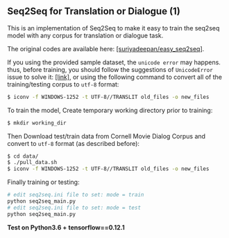 ## Seq2Seq for Translation or Dialogue (1)
This is an implementation of Seq2Seq to make it easy to train the seq2seq model with any corpus for translation or dialogue task.

The original codes are available here: [[suriyadeepan/easy_seq2seq]](https://github.com/suriyadeepan/easy_seq2seq). 

If you using the provided sample dataset, the `unicode error` may happens. thus, before training, you should follow the suggestions of `UnicodeError` issue to solve it: [[link]](https://github.com/suriyadeepan/easy_seq2seq/issues/31), or using the following command to convert all of the training/testing corpus to `utf-8` format: 
``` bash
$ iconv -f WINDOWS-1252 -t UTF-8//TRANSLIT old_files -o new_files
```
To train the model, Create temporary working directory prior to training:
``` bash
$ mkdir working_dir
```
Then Download test/train data from Cornell Movie Dialog Corpus and convert to `utf-8` format (as described before):
``` bash
$ cd data/
$ ./pull_data.sh
$ iconv -f WINDOWS-1252 -t UTF-8//TRANSLIT old_files -o new_files
```
Finally training or testing:
``` bash
# edit seq2seq.ini file to set: mode = train
python seq2seq_main.py
# edit seq2seq.ini file to set: mode = test
python seq2seq_main.py
```

**Test on Python3.6 + tensorflow==0.12.1**
